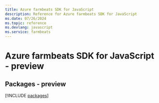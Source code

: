 ```yaml
---
title: Azure farmbeats SDK for JavaScript
description: Reference for Azure farmbeats SDK for JavaScript
ms.date: 07/26/2024
ms.topic: reference
ms.devlang: javascript
ms.service: farmbeats
---
```

# Azure farmbeats SDK for JavaScript - preview
## Packages - preview
[!INCLUDE [packages](farmbeats-index.md)]